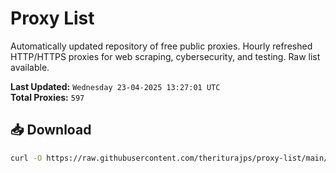 # Proxy List

Automatically updated repository of free public proxies. Hourly refreshed HTTP/HTTPS proxies for web scraping, cybersecurity, and testing. Raw list available.

**Last Updated:** `Wednesday 23-04-2025 13:27:01 UTC`  
**Total Proxies:** `597`

## 📥 Download
```bash
curl -O https://raw.githubusercontent.com/theriturajps/proxy-list/main/proxies.txt

